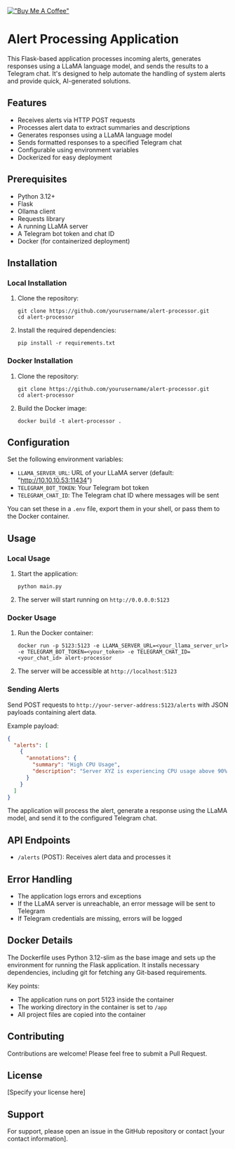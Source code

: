[!["Buy Me A Coffee"](https://www.buymeacoffee.com/assets/img/custom_images/orange_img.png)](https://www.buymeacoffee.com/swamirama)
# Alert Processing Application

This Flask-based application processes incoming alerts, generates responses using a LLaMA language model, and sends the results to a Telegram chat. It's designed to help automate the handling of system alerts and provide quick, AI-generated solutions.

## Features

- Receives alerts via HTTP POST requests
- Processes alert data to extract summaries and descriptions
- Generates responses using a LLaMA language model
- Sends formatted responses to a specified Telegram chat
- Configurable using environment variables
- Dockerized for easy deployment

## Prerequisites

- Python 3.12+
- Flask
- Ollama client
- Requests library
- A running LLaMA server
- A Telegram bot token and chat ID
- Docker (for containerized deployment)

## Installation

### Local Installation

1. Clone the repository:
   ```
   git clone https://github.com/yourusername/alert-processor.git
   cd alert-processor
   ```

2. Install the required dependencies:
   ```
   pip install -r requirements.txt
   ```

### Docker Installation

1. Clone the repository:
   ```
   git clone https://github.com/yourusername/alert-processor.git
   cd alert-processor
   ```

2. Build the Docker image:
   ```
   docker build -t alert-processor .
   ```

## Configuration

Set the following environment variables:

- `LLAMA_SERVER_URL`: URL of your LLaMA server (default: "http://10.10.10.53:11434")
- `TELEGRAM_BOT_TOKEN`: Your Telegram bot token
- `TELEGRAM_CHAT_ID`: The Telegram chat ID where messages will be sent

You can set these in a `.env` file, export them in your shell, or pass them to the Docker container.

## Usage

### Local Usage

1. Start the application:
   ```
   python main.py
   ```

2. The server will start running on `http://0.0.0.0:5123`

### Docker Usage

1. Run the Docker container:
   ```
   docker run -p 5123:5123 -e LLAMA_SERVER_URL=<your_llama_server_url> -e TELEGRAM_BOT_TOKEN=<your_token> -e TELEGRAM_CHAT_ID=<your_chat_id> alert-processor
   ```

2. The server will be accessible at `http://localhost:5123`

### Sending Alerts

Send POST requests to `http://your-server-address:5123/alerts` with JSON payloads containing alert data.

Example payload:
```json
{
  "alerts": [
    {
      "annotations": {
        "summary": "High CPU Usage",
        "description": "Server XYZ is experiencing CPU usage above 90% for the last 15 minutes."
      }
    }
  ]
}
```

The application will process the alert, generate a response using the LLaMA model, and send it to the configured Telegram chat.

## API Endpoints

- `/alerts` (POST): Receives alert data and processes it

## Error Handling

- The application logs errors and exceptions
- If the LLaMA server is unreachable, an error message will be sent to Telegram
- If Telegram credentials are missing, errors will be logged

## Docker Details

The Dockerfile uses Python 3.12-slim as the base image and sets up the environment for running the Flask application. It installs necessary dependencies, including git for fetching any Git-based requirements.

Key points:
- The application runs on port 5123 inside the container
- The working directory in the container is set to `/app`
- All project files are copied into the container

## Contributing

Contributions are welcome! Please feel free to submit a Pull Request.

## License

[Specify your license here]

## Support

For support, please open an issue in the GitHub repository or contact [your contact information].
